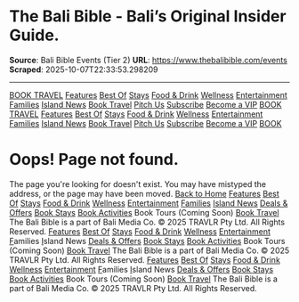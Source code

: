 # The Bali Bible - Bali’s Original Insider Guide.

**Source**: Bali Bible Events (Tier 2)
**URL**: https://www.thebalibible.com/events
**Scraped**: 2025-10-07T22:33:53.298209

---

[](https://www.thebalibible.com/)
[BOOK TRAVEL](https://book.thebalibible.com/)
[Features](https://www.thebalibible.com/categories/features)
[Best Of](https://www.thebalibible.com/categories/best)
[Stays](https://www.thebalibible.com/categories/stays)
[Food & Drink](https://www.thebalibible.com/categories/food)
[Wellness](https://www.thebalibible.com/categories/wellness)
[Entertainment](https://www.thebalibible.com/categories/entertainment)
[Families](https://www.thebalibible.com/categories/families)
[Island News](https://www.thebalibible.com/categories/news)
[Book Travel](https://book.thebalibible.com/)
[Pitch Us](https://www.thebalibible.com/pitch-us)
[Subscribe](https://www.thebalibible.com/#subscribe)
[Become a VIP](https://book.thebalibible.com/vip)
[](https://www.thebalibible.com/)
[BOOK TRAVEL](https://book.thebalibible.com/)
[Features](https://www.thebalibible.com/categories/features)
[Best Of](https://www.thebalibible.com/categories/best)
[Stays](https://www.thebalibible.com/categories/stays)
[Food & Drink](https://www.thebalibible.com/categories/food)
[Wellness](https://www.thebalibible.com/categories/wellness)
[Entertainment](https://www.thebalibible.com/categories/entertainment)
[Families](https://www.thebalibible.com/categories/families)
[Island News](https://www.thebalibible.com/categories/news)
[Book Travel](https://book.thebalibible.com/)
[Pitch Us](https://www.thebalibible.com/pitch-us)
[Subscribe](https://www.thebalibible.com/#subscribe)
[Become a VIP](https://book.thebalibible.com/vip)
[](https://www.thebalibible.com/)
[BOOK](https://book.thebalibible.com/)
# Oops! Page not found.
The page you're looking for doesn't exist. You may have mistyped the address, or the page may have been moved.
[Back to Home](https://www.thebalibible.com/)
[](https://www.thebalibible.com/)
[Features](https://www.thebalibible.com/categories/features)
[Best Of](https://www.thebalibible.com/categories/best)
[Stays](https://www.thebalibible.com/categories/stays)
[Food & Drink](https://www.thebalibible.com/categories/food)
[Wellness](https://www.thebalibible.com/categories/wellness)
[Entertainment](https://www.thebalibible.com/categories/entertainment)
[Families](https://www.thebalibible.com/categories/families)
[Island News](https://www.thebalibible.com/categories/news)
[Deals & Offers](https://book.thebalibible.com/deals-and-offers/search)
[Book Stays](https://book.thebalibible.com/accommodation)
[Book Activities](https://book.thebalibible.com/activities)
Book Tours
(Coming Soon)
[Book Travel](https://book.thebalibible.com/)
The Bali Bible is a part of Bali Media Co. © 2025 TRAVLR Pty Ltd. All Rights Reserved.
[](https://www.thebalibible.com/)
[Features](https://www.thebalibible.com/categories/features)
[Best Of](https://www.thebalibible.com/categories/best)
[Stays](https://www.thebalibible.com/categories/stays)
[Food & Drink](https://www.thebalibible.com/categories/food)
[Wellness](https://www.thebalibible.com/categories/wellness)
[Entertainment](https://www.thebalibible.com/categories/entertainment)
[F](https://www.thebalibible.com/categories/families)amilies
[I](https://www.thebalibible.com/categories/news)sland News
[Deals & Offers](https://book.thebalibible.com/deals-and-offers/search)
[Book Stays](https://book.thebalibible.com/accommodation)
[Book Activities](https://book.thebalibible.com/activities)
Book Tours
(Coming Soon)
[Book Travel](https://book.thebalibible.com/)
The Bali Bible is a part of Bali Media Co. © 2025 TRAVLR Pty Ltd. All Rights Reserved.
[](https://www.thebalibible.com/)
[Features](https://www.thebalibible.com/categories/features)
[Best Of](https://www.thebalibible.com/categories/best)
[Stays](https://www.thebalibible.com/categories/stays)
[Food & Drink](https://www.thebalibible.com/categories/food)
[Wellness](https://www.thebalibible.com/categories/wellness)
[Entertainment](https://www.thebalibible.com/categories/entertainment)
[F](https://www.thebalibible.com/categories/families)amilies
[I](https://www.thebalibible.com/categories/news)sland News
[Deals & Offers](https://book.thebalibible.com/deals-and-offers/search)
[Book Stays](https://book.thebalibible.com/accommodation)
[Book Activities](https://book.thebalibible.com/activities)
Book Tours
(Coming Soon)
[Book Travel](https://book.thebalibible.com/)
The Bali Bible is a part of Bali Media Co. © 2025 TRAVLR Pty Ltd. All Rights Reserved.
